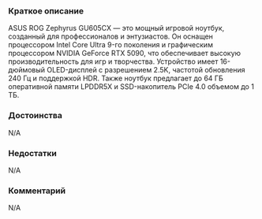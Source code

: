 ### **Краткое описание**
ASUS ROG Zephyrus GU605CX — это мощный игровой ноутбук, созданный для профессионалов и энтузиастов. Он оснащен процессором Intel Core Ultra 9-го поколения и графическим процессором NVIDIA GeForce RTX 5090, что обеспечивает высокую производительность для игр и творчества. Устройство имеет 16-дюймовый OLED-дисплей с разрешением 2.5K, частотой обновления 240 Гц и поддержкой HDR. Также ноутбук предлагает до 64 ГБ оперативной памяти LPDDR5X и SSD-накопитель PCIe 4.0 объемом до 1 ТБ.

### **Достоинства**
N/A

### **Недостатки**
N/A

### **Комментарий**
N/A
